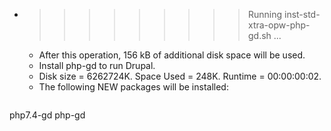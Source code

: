 * >>>>>>>>> Running inst-std-xtra-opw-php-gd.sh ...
  * After this operation, 156 kB of additional disk space will be used.
  * Install php-gd to run Drupal.
  * Disk size = 6262724K. Space Used = 248K. Runtime = 00:00:00:02.
  * The following NEW packages will be installed:
  ```bash
php7.4-gd php-gd
  ```
